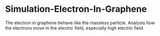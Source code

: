 # Simulation-Electron-In-Graphene
The electron in graphene behave like the massless particle. Analysis how the electrons move in the electric field, especially high electric field.
